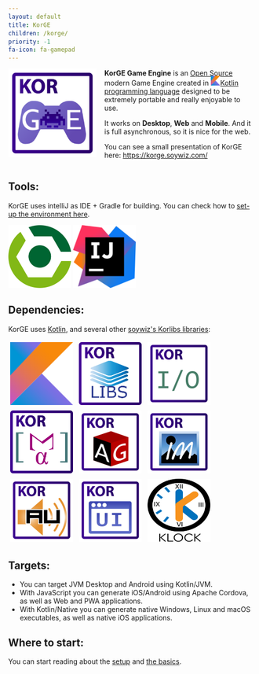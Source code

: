 ```yaml
---
layout: default
title: KorGE
children: /korge/
priority: -1
fa-icon: fa-gamepad
---
```


<img src="/i/logos/korge.svg" width="180" height="180" style="float:left;margin-right:16px;"/>

**KorGE Game Engine** is an [Open Source](https://github.com/soywiz/korge) modern Game Engine created in [<img src="/i/logos/kotlin.svg" style="width:1.4em;height:1.4em;margin-top:-0.2em;" />Kotlin programming language](https://kotlinlang.org/) designed to be extremely portable and really enjoyable to use.

It works on **Desktop**, **Web** and **Mobile**. And it is full asynchronous, so it is nice for the web.

You can see a small presentation of KorGE here: <https://korge.soywiz.com/>

<div style="clear:both;"></div>

## Tools:

KorGE uses intelliJ as IDE + Gradle for building. You can check how to [set-up the environment here](/korge/setup).

<img src="/i/logos/gradle.svg" style="width:128px;height:128px;" />
<img src="/i/logos/intellij.svg" style="width:128px;height:128px;" />

## Dependencies:

KorGE uses [Kotlin](https://kotlinlang.org/), and several other [soywiz's Korlibs libraries](https://github.com/soywiz/korlibs):

<img src="/i/logos/kotlin.svg" width="128" height="128" style="padding:4px;" />
<img src="/i/logos/korlibs.svg" width="128" height="128" style="padding:4px;" />
<img src="/i/logos/korio.svg" width="128" height="128" style="padding:4px;" />
<img src="/i/logos/korma.svg" width="128" height="128" style="padding:4px;" />
<img src="/i/logos/korag.svg" width="128" height="128" style="padding:4px;" />
<img src="/i/logos/korim.svg" width="128" height="128" style="padding:4px;" />
<img src="/i/logos/korau.svg" width="128" height="128" style="padding:4px;" />
<img src="/i/logos/korui.svg" width="128" height="128" style="padding:4px;" />
<img src="/i/logos/klock.svg" width="128" height="128" style="padding:4px;" />

## Targets:

* You can target JVM Desktop and Android using Kotlin/JVM.
* With JavaScript you can generate iOS/Android using Apache Cordova, as well as Web and PWA applications.
* With Kotlin/Native you can generate native Windows, Linux and macOS executables, as well as native iOS applications.

## Where to start:

You can start reading about the [setup](/korge/setup) and [the basics](/basics).

<!--
You can start reading about the [setup](/korge/setup), [the basics](/basics), [reading tutorials](/korge/tutorials) or [watching video tutorials](/korge/tutorials).
-->
